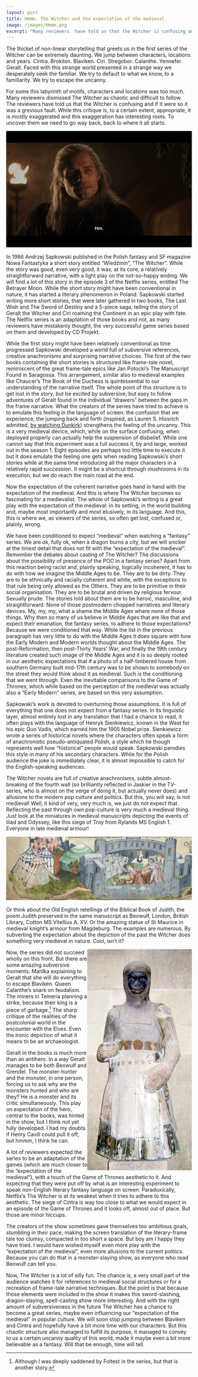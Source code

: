 ```yaml
---
layout: post
title: Hmmm. The Witcher and the expectation of the medieval
image: /images/Hmmm.png
excerpt: "Many reviewers  have told us that the Witcher is confusing and if it were so it was a grevious fault. While this critique is, to a certain extent, appropriate, it is mostly exaggerated and this exaggeration has interesting roots. To uncover them we need to go way back, back to where it all starts. To the expectation of the medieval."
---
```


The thicket of non-linear storytelling that greets us in the first series of the Witcher can be extremely daunting. We jump between characters, locations and years. Cintra. Brokilon. Blaviken. Ciri. Stregobor. Calanthe. Yennefer. Geralt. Faced with this strange world presented in a strange way we desperately seek the familiar. We try to default to what we know, to a familiarity. We try to escape the uncanny.

For some this labyrinth of motifs, characters and locations was too much. Many reviewers dismissed The Witcher as chaotic and difficult to follow. The reviewers have told us that the Witcher is confusing and if it were so it was a grevious fault. While this critique is, to a certain extent, appropriate, it is mostly exaggerated and this exaggeration has interesting roots. To uncover them we need to go way back, back to where it all starts.

![Hmmm](/images/Hmmm.png)

In 1986 Andrzej Sapkowski published in the Polish fantasy and SF magazine Nowa Fantastyka a short story entitled “Wiedźmin”, “The Witcher”. While the story was good, even very good, it was, at its core, a relatively straightforward narrative, with a light play on the not-so-happy ending. We will find a lot of this story in the episode 3 of the Netflix series, entitled The Betrayer Moon. While the short story might have been conventional in nature, it has started a literary phenomenon in Poland. Sapkowski started writing more short stories, that were later gathered in two books, The Last Wish and The Sword of Destiny and a 5-piece saga, telling the story of Geralt the Witcher and Ciri roaming the Continent in an epic play with fate. The Netflix series is an adaptation of those books and not, as many reviewers have mistakenly thought, the very successful game series based on them and developed by CD Projekt.

While the first story might have been relatively conventional as time progressed Sapkowski developed a world full of subversive references, creative anachronisms and surprising narrative choices. The first of the two books containing the short stories is structured like frame-tale novel, reminiscent of the great frame-tale epics like Jan Potocki’s The Manuscript Found in Saragossa. This arrangement, similar also to medieval examples like Chaucer’s The Book of the Duchess is quintessential to our understanding of the narrative itself. The whole point of this structure is to get lost in the story, but be excited by subversive, but easy to follow adventures of Geralt found in the individual “drawers” between the gaps in the frame narrative. 
What the creators of the series have tried to achieve is to emulate this feeling in the language of screen: the confusion that we experience, the jumping back and forth (inspired, as Lauren S. Hissrich admitted, [by watching Dunkirk](https://collider.com/the-witcher-showrunner-interview-geralt-bathtub/)) strengthens the feeling of the uncanny. This is a very medieval device, which, while on the surface confusing, when deployed properly can actually help the suspension of disbelief. While one cannot say that this experiment was a full success it, by and large, worked out in the season 1. Eight episodes are perhaps too little time to execute it but it does emulate the feeling one gets when reading Sapkowski’s short stories while at the same time introducing all the major characters in a relatively rapid succession. It might be a shortcut through mushrooms in its execution, but we do reach the main road at the end.

Now the expectation of the coherent narrative goes hand in hand with the expectation of the medieval. And this is where The Witcher becomes so fascinating for a medievalist. The whole of Sapkowski’s writing is a great play with the expectation of the medieval: in its setting, in the world building and, maybe most importantly and most elusively, in its language. And this, this is where we, as viewers of the series, so often get lost, confused or, plainly, wrong. 

We have been conditioned to expect “medieval” when watching a “fantasy” series. We are ok, fully ok, when a dragon burns a city, but we will snicker at the tiniest detail that does not fit with the “expectation of the medieval”. Remember the debates about casting of The Witcher? The discussions about the possibility of presence of the POC in a fantasy series? Apart from this reaction being racist and, plainly speaking, logically incoherent, it has to do with how we imagine the Middle Ages to be. They are to be dirty. They are to be ethnically and racially coherent and white, with the exceptions to that rule being only allowed as the Others. They are to be primitive in their social organisation. They are to be brutal and driven by religious fervour. Sexually prude. The stories told about them are to be heroic, masculine, and straightforward. None of those postmodern chopped narratives and literary devices. My, my, my, what a shame the Middle Ages where none of those things.
Why then so many of us believe in Middle Ages that are like that and expect their emanation, the fantasy series, to adhere to those expectations? Because we were conditioned that way. While the list in the previous paragraph has very little to do with the Middle Ages it does square with how the Early Modern and Modern worlds thought about the Middle Ages. The post-Reformation, then post-Thirty Years’ War, and finally the 19th century literature created such image of the Middle Ages and it is so deeply rooted in our aesthetic expectations that if a photo of a half-timbered house from southern Germany built mid-17th century was to be shown to somebody on the street they would think about it as medieval. Such is the conditioning that we went through. Even the inevitable comparisons to the Game of Thrones, which while based on the perception of the medieval was actually also a “Early Modern” series, are based on this very assumption.

Sapkowski’s work is devoted to overturning those assumptions. It is full of everything that one does not expect from a fantasy series. In its linguistic layer, almost entirely lost in any translation that I had a chance to read, it often plays with the language of Henryk Sienkiewicz, known in the West for his epic Quo Vadis, which earned him the 1905 Nobel prize. Sienkiewicz wrote a series of historical novels where the characters often speak a form of anachronistic pseudo-antiquated Polish, a style which he though represents well how “historical” people would speak. Sapkowski parodies this style in many of his secondary characters. While for the Polish audience the joke is immediately clear, it is almost impossible to catch for the English-speaking audiences.

The Witcher novels are full of creative anachronisms, subtle almost-breaking of the fourth wall (so brilliantly reflected in Jaskier in the TV-series, who is almost on the verge of doing it, but actually never does) and allusions to the modern pop culture and politics. But this, you will say, is not medieval! Well, it kind of very, very much is, we just do not expect that. Reflecting the past through own pop-culture is very much a medieval thing. Just look at the miniatures in medieval manuscripts depicting the events of Iliad and Odyssey, like this siege of Troy from Rylands MS English 1. Everyone in late medieval armour!

![The Siege of Troy from Rylands MS English 1](/images/RylandsMS1.jpg)

Or think about the Old English retellings of the Biblical Book of Judith, the poem Judith preserved in the same manuscript as Beowulf, London, British Library, Cotton MS Vitellius A. XV. Or the amazing statue of St Maurice in medieval knight’s armour from Magdeburg. The examples are numerous. By subverting the expectation about the depiction of the past the Witcher does something very medieval in nature. Cool, isn’t it?

<img align="right" width="284" height="599" src="/images/SaintMauriceMagdeburg.jpg" description="St Maurice from Magdeburg https://commons.wikimedia.org/wiki/File:Saint_Maurice_Magdeburg.jpg">

Now, the series did not succeed wholly on this front. But there are some amazing subversive moments. Marilka explaining to Geralt that she will do everything to escape Blaviken. Queen Calanthe’s snark on feudalism. The miners in Temeria planning a strike, because their king is a piece of garbage.[^1] The sharp critique of the realities of the postcolonial world in the encounter with the Elves. Even the ironic depiction of what it means to be an archaeologist.

Geralt in the books is much more than an antihero. In a way Geralt manages to be both Beowulf and Grendel. The monster-hunter and the monster, in one person, forcing us to ask why are the monsters hunted and who are they? He is a monster and its critic simultaneously. This play on expectation of the hero, central to the books, was hinted in the show, but I think not yet fully developed. I had my doubts if Henry Cavill could pull it off, but hmmm, I think he can.

A lot of reviewers expected the series to be an adaptation of the games (which are much closer to the “expectation of the medieval”), with a touch of the Game of Thrones aesthetic to it. And expecting that they were put off by what is an interesting experiment to speak non-English literary fantasy language on screen. Paradoxically, Netflix’s The Witcher is at its weakest when it tries to adhere to this aesthetic. The siege of Cintra is way too close to what we would expect in an episode of the Game of Thrones and it looks off, almost out of place. But those are minor hiccups.

The creators of the show sometimes gave themselves too ambitious goals, stumbling in their pace, making the screen translation of the literary-frame tale too clumsy, compacted in too short a space. But boy am I happy they have tried. I would have wished myself even more play with the “expectation of the medieval”, even more allusions to the current politics. Because you can do that in a monster-slaying show, as everyone who read Beowulf can tell you.

Now, The Witcher is a lot of silly fun. The chance is, a very small part of the audience watches it for references to medieval social structures or for a recreation of frame-tale narrative techniques. But the point is that because those elements were included in the show it makes this sword-slashing, dragon-slaying, spell-casting show more interesting. And with the right amount of subversiveness in the future The Witcher has a chance to become a great series, maybe even influencing our “expectation of the medieval” in popular culture. We will soon stop jumping between Blaviken and Cintra and hopefully have a bit more time with our characters. But this chaotic structure also managed to fulfill its purpose, it managed to convey to us a certain uncanny quality of this world, made it maybe even a bit more believable as a fantasy. Will that be enough, time will tell.

[^1]: Although I was deeply saddened by Foltest in the series, but that is another story.
